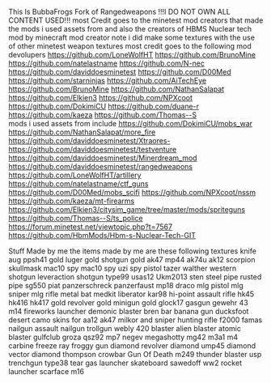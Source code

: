 This Is BubbaFrogs Fork of Rangedweapons  !!!I DO NOT OWN ALL CONTENT USED!!! most Credit goes to the minetest mod creators that made the mods i used assets from and also the creators of HBMS Nuclear tech mod by minecraft mod creator note i did make some textures with the use of other minetest weapon textures most credit goes to  the following mod devolupers    https://github.com/LoneWolfHT    https://github.com/BrunoMine                      https://github.com/natelastname     https://github.com/N-nec  https://github.com/daviddoesminetest     https://github.com/D00Med                                                              https://github.com/starninjas  https://github.com/AiTechEye https://github.com/BrunoMine https://github.com/NathanSalapat            https://github.com/Elkien3 https://github.com/NPXcoot  https://github.com/DokimiCU https://github.com/duane-r                                       https://github.com/kaeza   https://github.com/Thomas--S                                                                                                                                                                                                                                                                                   
                                                                                                            mods i used assets from include 
                                                                                                            https://github.com/DokimiCU/mobs_war                                                                                                                      https://github.com/NathanSalapat/more_fire                                                                                                                 https://github.com/daviddoesminetest/Xtraores-                                                                                                            https://github.com/daviddoesminetest/testventure                                                                                                           https://github.com/daviddoesminetest/Minerdream_mod                                                                                                         https://github.com/daviddoesminetest/rangedweapons                                                                                                               https://github.com/LoneWolfHT/artillery                                                                                                                      https://github.com/natelastname/ctf_guns                                                                                                                     https://github.com/D00Med/mobs_scifi                                                                                                                             https://github.com/NPXcoot/nssm                                                                                                                           https://github.com/kaeza/mt-firearms                                                                                           https://github.com/Elkien3/citysim_game/tree/master/mods/spriteguns                                                                                                         https://github.com/Thomas--S/ts_police                                                                                                            https://forum.minetest.net/viewtopic.php?t=7567                                                                                                         https://github.com/HbmMods/Hbm-s-Nuclear-Tech-GIT

Stuff Made by me the items made by me are these following textures knife aug ppsh41 gold luger gold shotgun gold ak47 mp44 ak74u ak12 scorpion skullmask mac10 spy mac10 spy uzi spy pistol tazer walther western shotgun leveraction shotgun type99 usas12 Ukm2013 sten steel pipe rusted pipe sg550 piat panzerschreck panzerfaust mp18 draco mlg pistol mlg sniper mlg rifle metal bat medkit liberator kar98 hi-point assault rifle hk45 hk416 hk417 gold revolver gold minigun gold glock17 gasgun gewehr 43 m14 fireworks launcher demonic blaster bren bar banana gun ducksfoot desert camo skins for aa12 ak47 milkor and sniper hunting rifle f2000 famas nailgun assault nailgun trollgun webly 420 blaster alien blaster atomic blaster gulfclub groza qsz92 mp7 negev megashotty mg42 m3a1 m4 carbine freeze ray froggy gun diamond revolver diamond ump45 diamond vector diamond thompson crowbar Gun Of Death m249 thunder blaster usp trenchgun type38 tear gas launcher skateboard sawedoff ww2 rocket launcher scarface  m16
